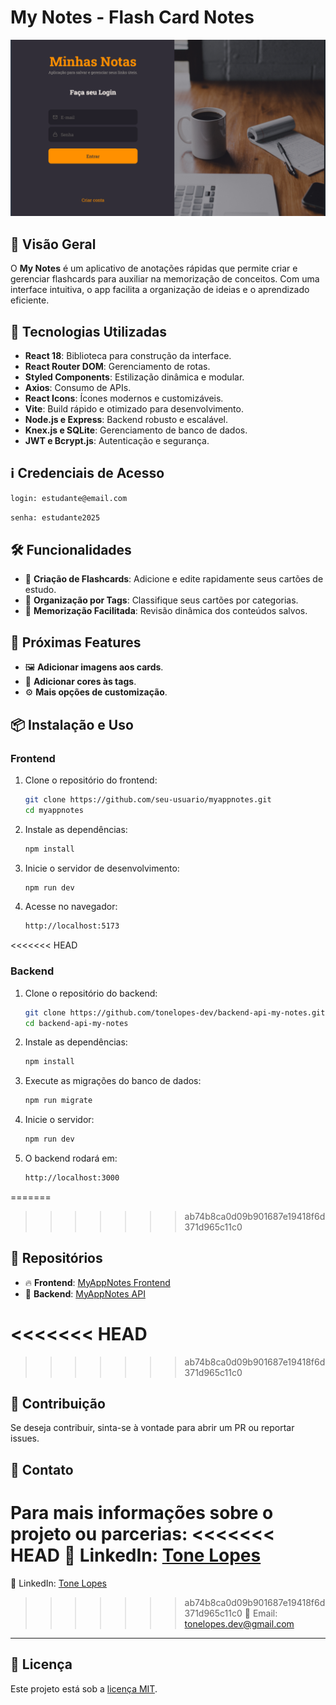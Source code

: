 # My Notes - Flash Card Notes

![App Screenshot](/public/print-banner.png)

## 📌 Visão Geral

O **My Notes** é um aplicativo de anotações rápidas que permite criar e gerenciar flashcards para auxiliar na memorização de conceitos. Com uma interface intuitiva, o app facilita a organização de ideias e o aprendizado eficiente.

## 🚀 Tecnologias Utilizadas

- **React 18**: Biblioteca para construção da interface.
- **React Router DOM**: Gerenciamento de rotas.
- **Styled Components**: Estilização dinâmica e modular.
- **Axios**: Consumo de APIs.
- **React Icons**: Ícones modernos e customizáveis.
- **Vite**: Build rápido e otimizado para desenvolvimento.
- **Node.js e Express**: Backend robusto e escalável.
- **Knex.js e SQLite**: Gerenciamento de banco de dados.
- **JWT e Bcrypt.js**: Autenticação e segurança.

## ℹ️ Credenciais de Acesso
```bash
login: estudante@email.com
```
```bash
senha: estudante2025
```


## 🛠️ Funcionalidades

- 📌 **Criação de Flashcards**: Adicione e edite rapidamente seus cartões de estudo.
- 📁 **Organização por Tags**: Classifique seus cartões por categorias.
- 🔄 **Memorização Facilitada**: Revisão dinâmica dos conteúdos salvos.

## 📌 Próximas Features

- 🖼️ **Adicionar imagens aos cards**.
- 🎨 **Adicionar cores às tags**.
- ⚙️ **Mais opções de customização**.

## 📦 Instalação e Uso

### Frontend

1. Clone o repositório do frontend:

   ```bash
   git clone https://github.com/seu-usuario/myappnotes.git
   cd myappnotes
   ```

2. Instale as dependências:

   ```bash
   npm install
   ```

3. Inicie o servidor de desenvolvimento:

   ```bash
   npm run dev
   ```

4. Acesse no navegador:
   ```bash
   http://localhost:5173
   ```

<<<<<<< HEAD
### Backend

1. Clone o repositório do backend:

   ```bash
   git clone https://github.com/tonelopes-dev/backend-api-my-notes.git
   cd backend-api-my-notes
   ```

2. Instale as dependências:

   ```bash
   npm install
   ```

3. Execute as migrações do banco de dados:

   ```bash
   npm run migrate
   ```

4. Inicie o servidor:

   ```bash
   npm run dev
   ```

5. O backend rodará em:
   ```bash
   http://localhost:3000
   ```

=======
>>>>>>> ab74b8ca0d09b901687e19418f6d371d965c11c0
## 🔗 Repositórios

- 🔥 **Frontend**: [MyAppNotes Frontend](https://github.com/tonelopes-dev/frontend-api-my-notes)
- 🚀 **Backend**: [MyAppNotes API](https://github.com/tonelopes-dev/backend-api-my-notes)

<<<<<<< HEAD
=======

>>>>>>> ab74b8ca0d09b901687e19418f6d371d965c11c0
## 🤝 Contribuição

Se deseja contribuir, sinta-se à vontade para abrir um PR ou reportar issues.

## 📩 Contato

Para mais informações sobre o projeto ou parcerias:
<<<<<<< HEAD
📌 LinkedIn: [Tone Lopes](https://www.linkedin.com/in/tonelopes-dev/)
=======
📌 LinkedIn: [Tone Lopes](https://www.linkedin.com/in/seuperfil)
>>>>>>> ab74b8ca0d09b901687e19418f6d371d965c11c0
📧 Email: [tonelopes.dev@gmail.com](mailto:tonelopes.dev@gmail.com)

---

## 📝 Licença

Este projeto está sob a [licença MIT](LICENSE).
